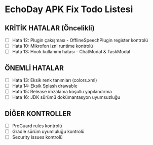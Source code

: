 # EchoDay APK Fix Todo Listesi

## KRİTİK HATALAR (Öncelikli)
- [ ] Hata 12: Plugin çakışması - OfflineSpeechPlugin register kontrolü
- [ ] Hata 10: Mikrofon izni runtime kontrolü
- [ ] Hata 13: Hook kullanımı hatası - ChatModal & TaskModal

## ÖNEMLİ HATALAR 
- [ ] Hata 13: Eksik renk tanımları (colors.xml)
- [ ] Hata 14: Eksik Splash drawable
- [ ] Hata 15: Release imzalama koşullu yapılandırma
- [ ] Hata 16: JDK sürümü dokümantasyon uyumsuzluğu

## DİĞER KONTROLLER
- [ ] ProGuard rules kontrolü
- [ ] Gradle sürüm uyumluluğu kontrolü
- [ ] Security issues kontrolü
